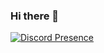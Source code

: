 ### Hi there 👋

[![Discord Presence](https://lanyard-profile-readme.vercel.app/api/831903326748540928
                            )](https://discord.com/users/831903326748540928)
